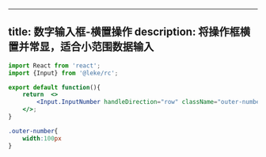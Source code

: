 <!--
 * @Description: 
 * @Author: linchaoting
 * @Date: 2020-11-13 16:16:51
 * @LastEditTime: 2021-03-04 11:23:40
-->
---
title: 数字输入框-横置操作
description: 将操作框横置并常显，适合小范围数据输入
---
```jsx
import React from 'react';
import {Input} from '@leke/rc';

export default function(){
    return  <>
        <Input.InputNumber handleDirection="row" className="outer-number" />
    </>;
}
```
```css
.outer-number{
    width:100px
}
```